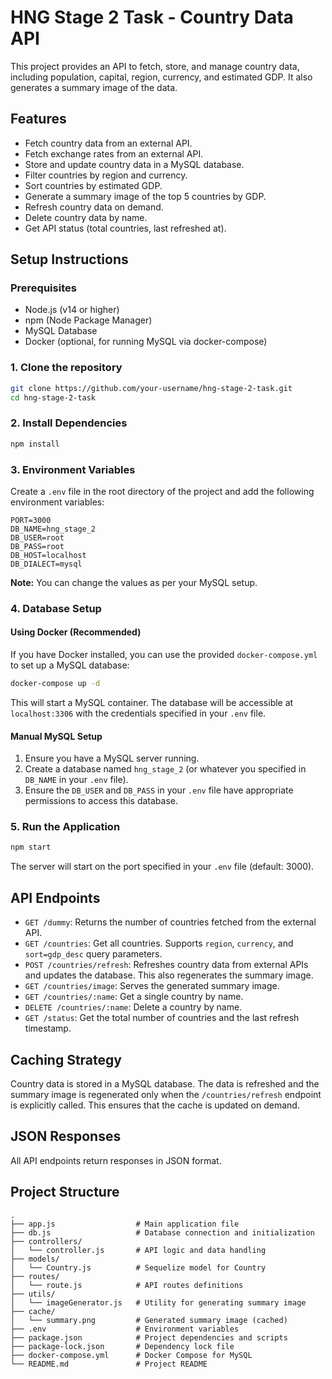 # HNG Stage 2 Task - Country Data API

This project provides an API to fetch, store, and manage country data, including population, capital, region, currency, and estimated GDP. It also generates a summary image of the data.

## Features

- Fetch country data from an external API.
- Fetch exchange rates from an external API.
- Store and update country data in a MySQL database.
- Filter countries by region and currency.
- Sort countries by estimated GDP.
- Generate a summary image of the top 5 countries by GDP.
- Refresh country data on demand.
- Delete country data by name.
- Get API status (total countries, last refreshed at).

## Setup Instructions

### Prerequisites

- Node.js (v14 or higher)
- npm (Node Package Manager)
- MySQL Database
- Docker (optional, for running MySQL via docker-compose)

### 1. Clone the repository

```bash
git clone https://github.com/your-username/hng-stage-2-task.git
cd hng-stage-2-task
```

### 2. Install Dependencies

```bash
npm install
```

### 3. Environment Variables

Create a `.env` file in the root directory of the project and add the following environment variables:

```
PORT=3000
DB_NAME=hng_stage_2
DB_USER=root
DB_PASS=root
DB_HOST=localhost
DB_DIALECT=mysql
```

**Note:** You can change the values as per your MySQL setup.

### 4. Database Setup

#### Using Docker (Recommended)

If you have Docker installed, you can use the provided `docker-compose.yml` to set up a MySQL database:

```bash
docker-compose up -d
```

This will start a MySQL container. The database will be accessible at `localhost:3306` with the credentials specified in your `.env` file.

#### Manual MySQL Setup

1. Ensure you have a MySQL server running.
2. Create a database named `hng_stage_2` (or whatever you specified in `DB_NAME` in your `.env` file).
3. Ensure the `DB_USER` and `DB_PASS` in your `.env` file have appropriate permissions to access this database.

### 5. Run the Application

```bash
npm start
```

The server will start on the port specified in your `.env` file (default: 3000).

## API Endpoints

- `GET /dummy`: Returns the number of countries fetched from the external API.
- `GET /countries`: Get all countries. Supports `region`, `currency`, and `sort=gdp_desc` query parameters.
- `POST /countries/refresh`: Refreshes country data from external APIs and updates the database. This also regenerates the summary image.
- `GET /countries/image`: Serves the generated summary image.
- `GET /countries/:name`: Get a single country by name.
- `DELETE /countries/:name`: Delete a country by name.
- `GET /status`: Get the total number of countries and the last refresh timestamp.

## Caching Strategy

Country data is stored in a MySQL database. The data is refreshed and the summary image is regenerated only when the `/countries/refresh` endpoint is explicitly called. This ensures that the cache is updated on demand.

## JSON Responses

All API endpoints return responses in JSON format.

## Project Structure

```
.
├── app.js                  # Main application file
├── db.js                   # Database connection and initialization
├── controllers/
│   └── controller.js       # API logic and data handling
├── models/
│   └── Country.js          # Sequelize model for Country
├── routes/
│   └── route.js            # API routes definitions
├── utils/
│   └── imageGenerator.js   # Utility for generating summary image
├── cache/
│   └── summary.png         # Generated summary image (cached)
├── .env                    # Environment variables
├── package.json            # Project dependencies and scripts
├── package-lock.json       # Dependency lock file
├── docker-compose.yml      # Docker Compose for MySQL
└── README.md               # Project README
```
